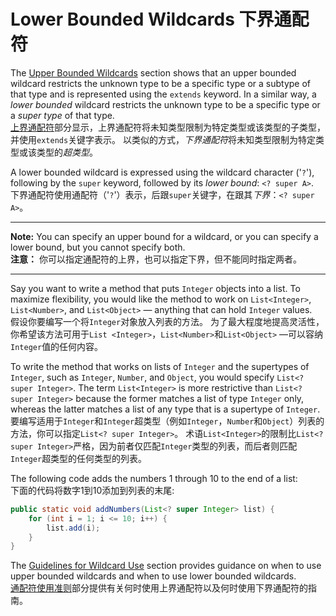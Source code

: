 # Lower Bounded Wildcards 下界通配符

The [Upper Bounded Wildcards](https://docs.oracle.com/javase/tutorial/java/generics/upperBounded.html) section shows that an upper bounded wildcard restricts the unknown type to be a specific type or a subtype of that type and is represented using the `extends` keyword. In a similar way, a *lower bounded* wildcard restricts the unknown type to be a specific type or a *super type* of that type.  
[上界通配符](Upper%20Bounded%20Wildcards%20上界通配符.md)部分显示，上界通配符将未知类型限制为特定类型或该类型的子类型，并使用`extends`关键字表示。 以类似的方式，*下界通配符*将未知类型限制为特定类型或该类型的*超类型*。

A lower bounded wildcard is expressed using the wildcard character ('`?`'), following by the `super` keyword, followed by its *lower bound*: `<? super A>`.  
下界通配符使用通配符（'`?`'）表示，后跟`super`关键字，在跟其*下界*：`<? super A>`。

------

**Note:** You can specify an upper bound for a wildcard, or you can specify a lower bound, but you cannot specify both.  
**注意：** 你可以指定通配符的上界，也可以指定下界，但不能同时指定两者。

------

Say you want to write a method that puts `Integer` objects into a list. To maximize flexibility, you would like the method to work on `List<Integer>`, `List<Number>`, and `List<Object>` — anything that can hold `Integer` values.  
假设你要编写一个将`Integer`对象放入列表的方法。 为了最大程度地提高灵活性，你希望该方法可用于`List <Integer>`，`List<Number>`和`List<Object>` —可以容纳`Integer`值的任何内容。

To write the method that works on lists of `Integer` and the supertypes of `Integer`, such as `Integer`, `Number`, and `Object`, you would specify `List<? super Integer>`. The term `List<Integer>` is more restrictive than `List<? super Integer>` because the former matches a list of type `Integer` only, whereas the latter matches a list of any type that is a supertype of `Integer`.  
要编写适用于`Integer`和`Integer`超类型（例如`Integer`，`Number`和`Object`）列表的方法，你可以指定`List<? super Integer>`。 术语`List<Integer>`的限制比`List<? super Integer>`严格，因为前者仅匹配`Integer`类型的列表，而后者则匹配`Integer`超类型的任何类型的列表。


The following code adds the numbers 1 through 10 to the end of a list:  
下面的代码将数字1到10添加到列表的末尾:
```java
public static void addNumbers(List<? super Integer> list) {
    for (int i = 1; i <= 10; i++) {
        list.add(i);
    }
}
```

The [Guidelines for Wildcard Use](https://docs.oracle.com/javase/tutorial/java/generics/wildcardGuidelines.html) section provides guidance on when to use upper bounded wildcards and when to use lower bounded wildcards.  
 [通配符使用准则](Guidelines%20for%20Wildcard%20Use%20通配符使用准则.md)部分提供有关何时使用上界通配符以及何时使用下界通配符的指南。